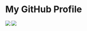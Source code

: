 # My GitHub Profile
<a href="https://github.com/ryu19-1">
  <img align="left" src="https://github-readme-stats.vercel.app/api?username=ryu19-1&theme=radical&show_icons=true&count_private=true" />
</a>
<a href="https://github.com/ryu19-1">
  <img align="left" src="https://github-readme-stats.vercel.app/api/top-langs/?username=ryu19-1&theme=radical" />
</a>

<!--
**ryu19-1/ryu19-1** is a ✨ _special_ ✨ repository because its `README.md` (this file) appears on your GitHub profile.

Here are some ideas to get you started:

- 🔭 I’m currently working on ...
- 🌱 I’m currently learning ...
- 👯 I’m looking to collaborate on ...
- 🤔 I’m looking for help with ...
- 💬 Ask me about ...
- 📫 How to reach me: ...
- 😄 Pronouns: ...
- ⚡ Fun fact: ...
-->
